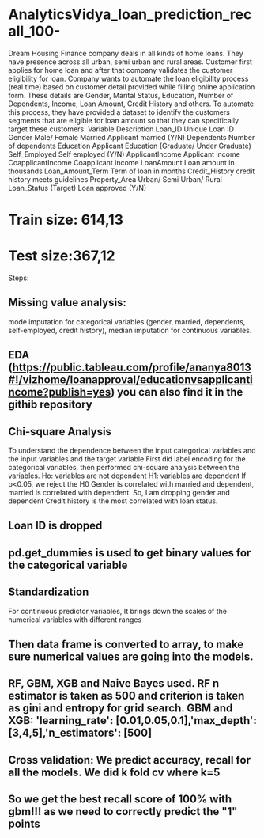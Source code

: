 # AnalyticsVidya_loan_prediction_recall_100-
Dream Housing Finance company deals in all kinds of home loans. They have presence across all urban, semi urban and rural areas. Customer first applies for home loan and after that company validates the customer eligibility for loan. Company wants to automate the loan eligibility process (real time) based on customer detail provided while filling online application form. These details are Gender, Marital Status, Education, Number of Dependents, Income, Loan Amount, Credit History and others. To automate this process, they have provided a dataset to identify the customers segments that are eligible for loan amount so that they can specifically target these customers. 
Variable	Description
Loan_ID	Unique Loan ID
Gender	Male/ Female
Married	Applicant married (Y/N)
Dependents	Number of dependents
Education	Applicant Education (Graduate/ Under Graduate)
Self_Employed	Self employed (Y/N)
ApplicantIncome	Applicant income
CoapplicantIncome	Coapplicant income
LoanAmount	Loan amount in thousands
Loan_Amount_Term	Term of loan in months
Credit_History	credit history meets guidelines
Property_Area	Urban/ Semi Urban/ Rural
Loan_Status	(Target) Loan approved (Y/N)

# Train size: 614,13
# Test size:367,12

Steps:
## Missing value analysis:
mode imputation for categorical variables (gender, married, dependents, self-employed, credit history), median imputation for continuous variables.
## EDA (https://public.tableau.com/profile/ananya8013#!/vizhome/loanapproval/educationvsapplicantincome?publish=yes) you can also find it in the githib repository
## Chi-square Analysis
To understand the dependence between the input categorical variables and the input variables and the target variable
First did label encoding for the categorical variables, then performed chi-square analysis between the variables.
Ho: variables are not dependent
H1: variables are dependent
If p<0.05, we reject the H0
Gender is correlated with married and dependent, married is correlated with dependent. So, I am dropping gender and dependent
Credit history is the most correlated with loan status.
## Loan ID is dropped
## pd.get_dummies is used to get binary values for the categorical variable
## Standardization
For continuous predictor variables, It brings down the scales of the numerical variables with different ranges
## Then data frame is converted to array, to make sure numerical values are going into the models.
## RF, GBM, XGB and Naive Bayes used. RF n estimator is taken as 500 and criterion is taken as gini and entropy for grid search. GBM and XGB: 'learning_rate': [0.01,0.05,0.1],'max_depth': [3,4,5],'n_estimators': [500]
## Cross validation: We predict accuracy, recall for all the models. We did k fold cv where k=5 
## So we get the best recall score of 100% with gbm!!! as we need to correctly predict the "1" points


